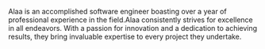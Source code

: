 Alaa is an accomplished software engineer boasting over a year of professional experience in the field.Alaa consistently strives for excellence in all endeavors. With a passion for innovation and a dedication to achieving results, they bring invaluable expertise to every project they undertake.